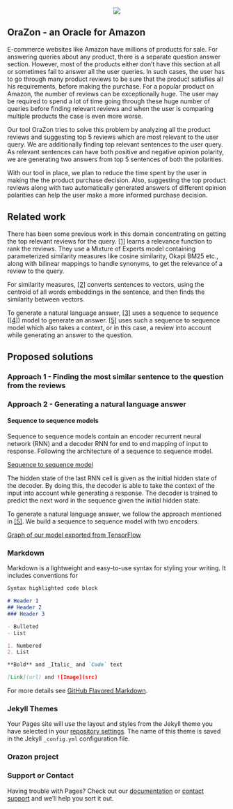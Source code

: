 <center><img src= "http://www.lighthealing.com/loveoracle/images/orb-copy.jpg"></center>

## OraZon - an Oracle for Amazon

E-commerce websites like Amazon have millions of products for sale. For answering queries about any product, there is a separate question answer section. However, most of the products either don’t have this section at all or sometimes fail to answer all the user queries. In such cases, the user has to go through many product reviews to be sure that the product satisfies all his requirements, before making the purchase. For a popular product on Amazon, the number of reviews can be exceptionally huge. The user may be required to spend a lot of time going through these huge number of queries before finding relevant reviews and when the user is comparing multiple products the case is even more worse.

Our tool OraZon tries to solve this problem by analyzing all the product reviews and suggesting top 5 reviews which are most relevant to the user query. We are additionally finding top relevant sentences to the user query. As relevant sentences can have both positive and negative opinion polarity, we are generating two answers from top 5 sentences of both the polarities. 

With our tool in place, we plan to reduce the time spent by the user in making the the product purchase decision. Also, suggesting the top product reviews along with two automatically generated answers of different opinion polarities can help the user make a more informed purchase decision.

## Related work

There has been some previous work in this domain concentrating on getting the top relevant reviews for the query. [[1]](https://arxiv.org/abs/1512.06863) learns a relevance function to rank the reviews. They use a Mixture of Experts model containing parameterized similarity measures like cosine similarity, Okapi BM25 etc., along with bilinear mappings to handle synonyms, to get the relevance of a review to the query. 

For similarity measures, [[2]](https://arxiv.org/abs/1703.02507) converts sentences to vectors, using the centroid of all words embeddings in the sentence, and then finds the similarity between vectors.

To generate a natural language answer, [[3]](https://arxiv.org/pdf/1606.05491.pdf) uses a sequence to sequence ([[4]](https://arxiv.org/abs/1409.3215)) model to generate an answer. [[5]](https://arxiv.org/abs/1506.06714) uses such a sequence to sequence model which also takes a context, or in this case, a review into account while generating an answer to the question.    

## Proposed solutions

### Approach 1 - Finding the most similar sentence to the question from the reviews



### Approach 2 - Generating a natural language answer

#### Sequence to sequence models

Sequence to sequence models contain an encoder recurrent neural network (RNN) and a decoder RNN for end to end mapping of input to response. Following the architecture of a sequence to sequence model.

[Sequence to sequence model](https://i.stack.imgur.com/YjlBt.png)

The hidden state of the last RNN cell is given as the initial hidden state of the decoder. By doing this, the decoder is able to take the context of the input into account while generating a response. The decoder is trained to predict the next word in the sequence given the initial hidden state.

To generate a natural language answer, we follow the approach mentioned in [[5]](https://arxiv.org/abs/1506.06714). We build a sequence to sequence model with two encoders.

[Graph of our model exported from TensorFlow](https://i.imgur.com/4TgdPd8.png)



### Markdown

Markdown is a lightweight and easy-to-use syntax for styling your writing. It includes conventions for

```markdown
Syntax highlighted code block

# Header 1
## Header 2
### Header 3

- Bulleted
- List

1. Numbered
2. List

**Bold** and _Italic_ and `Code` text

[Link](url) and ![Image](src)
```

For more details see [GitHub Flavored Markdown](https://guides.github.com/features/mastering-markdown/).

### Jekyll Themes

Your Pages site will use the layout and styles from the Jekyll theme you have selected in your [repository settings](https://github.com/pritishuplavikar/orazon/settings). The name of this theme is saved in the Jekyll `_config.yml` configuration file.

### Orazon project



### Support or Contact

Having trouble with Pages? Check out our [documentation](https://help.github.com/categories/github-pages-basics/) or [contact support](https://github.com/contact) and we’ll help you sort it out.
